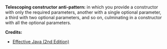 **Telescoping constructor anti-pattern:** in which you provide a constructor with 
only the required parameters, another with a single optional parameter, a third with 
two optional parameters, and so on, culminating in a constructor with all the optional parameters.

**Credits:**
* [Effective Java (2nd Edition)](http://www.amazon.com/Effective-Java-Edition-Joshua-Bloch/dp/0321356683)